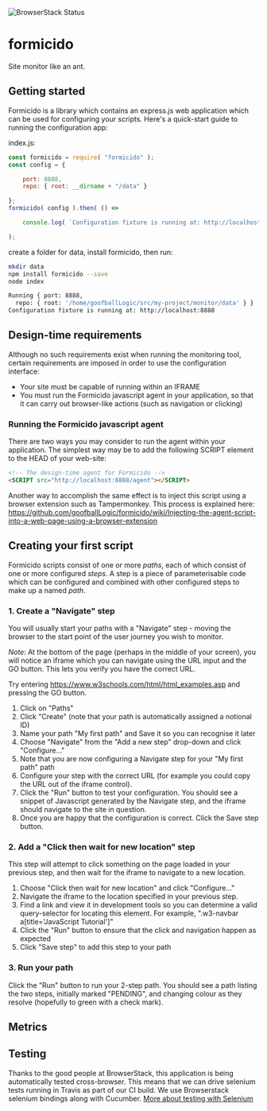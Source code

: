 ![BrowserStack Status](https://www.browserstack.com/automate/badge.svg?badge_key=NTRtOFlhYTlGbHpSMFA0b21iREIxZTZwQWRHK1AyWlQxWHAzQzJRVXhvND0tLXBQZC9XZ3ltcC9pVjVpT2lxTUg1Znc9PQ==--8cc11b84cc9a7dd51e6dcccafdfb465f13bbd75b)

# formicido
Site monitor like an ant.

## Getting started
Formicido is a library which contains an express.js web application which can be used for configuring your scripts. Here's a quick-start guide to running the configuration app:

index.js:
```javascript
const formicido = require( "formicido" );
const config = {

    port: 8888,
    repo: { root: __dirname + "/data" }

};
formicido( config ).then( () =>

    console.log( `Configuration fixture is running at: http://localhost:${config.port}` )

);
```
create a folder for data, install formicido, then run:
```bash
mkdir data
npm install formicido --save
node index

Running { port: 8888,
  repo: { root: '/home/goofballLogic/src/my-project/monitor/data' } }
Configuration fixture is running at: http://localhost:8888

```

## Design-time requirements

Although no such requirements exist when running the monitoring tool, certain requirements are imposed in order to use the configuration interface:

* Your site must be capable of running within an IFRAME
* You must run the Formicido javascript agent in your application, so that it can carry out browser-like actions (such as navigation or clicking)

### Running the Formicido javascript agent

There are two ways you may consider to run the agent within your application. The simplest way may be to add the following SCRIPT element to the HEAD of your web-site:
```html
<!-- The design-time agent for Formicido -->
<SCRIPT src="http://localhost:8888/agent"></SCRIPT>
```

Another way to accomplish the same effect is to inject this script using a browser extension such as Tampermonkey. This process is explained here: https://github.com/goofballLogic/formicido/wiki/Injecting-the-agent-script-into-a-web-page-using-a-browser-extension

## Creating your first script

Formicido scripts consist of one or more _paths_, each of which consist of one or more configured _steps_. A step is a piece of parameterisable code which can be configured and combined with other configured steps to make up a named _path_.

### 1. Create a "Navigate" step
You will usually start your paths with a "Navigate" step - moving the browser to the start point of the user journey you wish to monitor.

_Note_: At the bottom of the page (perhaps in the middle of your screen), you will notice an iframe which you can navigate using the URL input and the GO button. This lets you verify you have the correct URL.

Try entering https://www.w3schools.com/html/html_examples.asp and pressing the GO button.

1. Click on "Paths"
1. Click "Create" (note that your path is automatically assigned a notional ID)
1. Name your path "My first path" and Save it so you can recognise it later
1. Choose "Navigate" from the "Add a new step" drop-down and click "Configure..."
1. Note that you are now configuring a Navigate step for your "My first path" path
1. Configure your step with the correct URL (for example you could copy the URL out of the iframe control). 
1. Click the "Run" button to test your configuration. You should see a snippet of Javascript generated by the Navigate step, and the iframe should navigate to the site in question.
1. Once you are happy that the configuration is correct. Click the Save step button.

### 2. Add a "Click then wait for new location" step
This step will attempt to click something on the page loaded in your previous step, and then wait for the iframe to navigate to a new location.

1. Choose "Click then wait for new location" and click "Configure..."
1. Navigate the iframe to the location specified in your previous step.
1. Find a link and view it in development tools so you can determine a valid query-selector for locating this element. For example, ".w3-navbar a[title='JavaScript Tutorial']"
1. Click the "Run" button to ensure that the click and navigation happen as expected
1. Click "Save step" to add this step to your path

### 3. Run your path

Click the "Run" button to run your 2-step path. You should see a path listing the two steps, initially marked "PENDING", and changing colour as they resolve (hopefully to green with a check mark).


## Metrics



## Testing
Thanks to the good people at BrowserStack, this application is being automatically tested cross-browser. This means that we can drive selenium tests running in Travis as part of our CI build. We use Browserstack selenium bindings along with Cucumber.
[More about testing with Selenium](https://github.com/goofballLogic/formicido/wiki/Testing)
